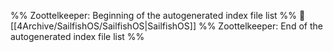 %% Zoottelkeeper: Beginning of the autogenerated index file list  %%
📄 [[4Archive/SailfishOS/SailfishOS|SailfishOS]]
%% Zoottelkeeper: End of the autogenerated index file list  %%

